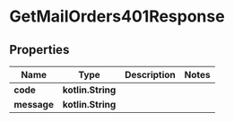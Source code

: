 
# GetMailOrders401Response

## Properties
Name | Type | Description | Notes
------------ | ------------- | ------------- | -------------
**code** | **kotlin.String** |  | 
**message** | **kotlin.String** |  | 



